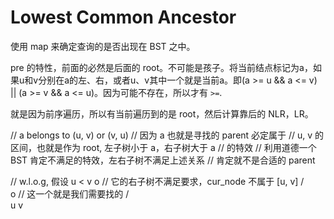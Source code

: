 # Lowest Common Ancestor

使用 map 来确定查询的是否出现在 BST 之中。

pre 的特性，前面的必然是后面的 root。不可能是孩子。将当前结点标记为a，如果u和v分别在a的左、右，或者u、v其中一个就是当前a。即(a >= u && a <= v) || (a >= v && a <= u)。因为可能不存在，所以才有 `>=`.

就是因为前序遍历，所以有当前遍历到的是 root，然后计算靠后的 NLR，LR。


  // a belongs to (u, v) or (v, u)
  // 因为 a 也就是寻找的 parent 必定属于
  // u, v 的区间，也就是作为 root, 左子树小于 a，右子树大于 a
  // 的特效
  // 利用道德一个 BST 肯定不满足的特效，左右子树不满足上述关系
  // 肯定就不是合适的 parent

  // w.l.o.g, 假设 u < v
        o // 它的右子树不满足要求，cur_node 不属于 [u, v]
       / \
      o // 这一个就是我们需要找的
     / \
    u   v

